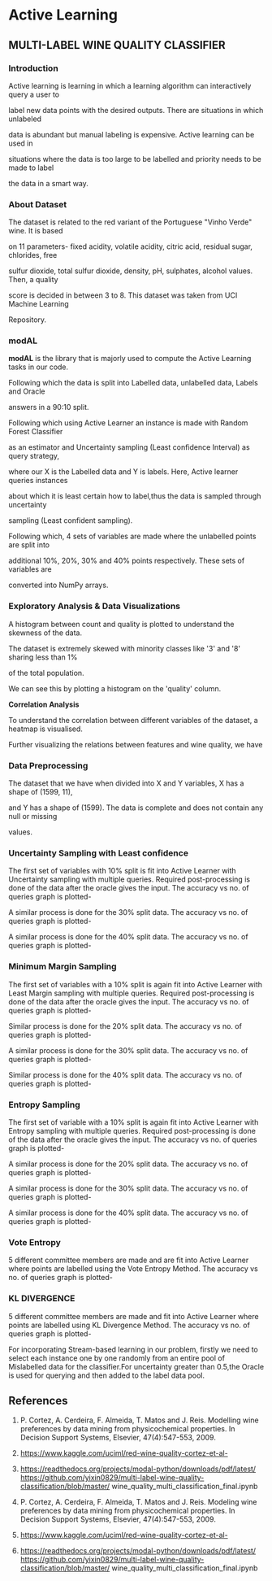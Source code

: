 
# Active Learning

## MULTI-LABEL WINE QUALITY CLASSIFIER




### Introduction

Active learning is learning in which a learning algorithm can interactively query a user to

label new data points with the desired outputs. There are situations in which unlabeled

data is abundant but manual labeling is expensive. Active learning can be used in

situations where the data is too large to be labelled and priority needs to be made to label

the data in a smart way.

### About Dataset

The dataset is related to the red variant of the Portuguese "Vinho Verde" wine. It is based

on 11 parameters- fixed acidity, volatile acidity, citric acid, residual sugar, chlorides, free

sulfur dioxide, total sulfur dioxide, density, pH, sulphates, alcohol values. Then, a quality

score is decided in between 3 to 8. This dataset was taken from UCI Machine Learning

Repository.

### modAL

**modAL** is the library that is majorly used to compute the Active Learning tasks in our code.

Following which the data is split into Labelled data, unlabelled data, Labels and Oracle

answers in a 90:10 split.

Following which using Active Learner an instance is made with Random Forest Classifier

as an estimator and Uncertainty sampling (Least confidence Interval) as query strategy,


where our X is the Labelled data and Y is labels. Here, Active learner queries instances

about which it is least certain how to label,thus the data is sampled through uncertainty

sampling (Least confident sampling).

Following which, 4 sets of variables are made where the unlabelled points are split into

additional 10%, 20%, 30% and 40% points respectively. These sets of variables are

converted into NumPy arrays.

### Exploratory Analysis & Data Visualizations

A histogram between count and quality is plotted to understand the skewness of the data.

The dataset is extremely skewed with minority classes like '3' and '8' sharing less than 1%

of the total population.


We can see this by plotting a histogram on the 'quality' column.

**Correlation Analysis**

To understand the correlation between different variables of the dataset, a heatmap is
visualised.

Further visualizing the relations between features and wine quality, we have


### Data Preprocessing

The dataset that we have when divided into X and Y variables, X has a shape of (1599, 11),

and Y has a shape of (1599). The data is complete and does not contain any null or missing

values.

### Uncertainty Sampling with Least confidence

The first set of variables with 10% split is fit into Active Learner with Uncertainty sampling
with multiple queries. Required post-processing is done of the data after the oracle gives the
input. The accuracy vs no. of queries graph is plotted-


A similar process is done for the 30% split data. The accuracy vs no. of queries graph is
plotted-


A similar process is done for the 40% split data. The accuracy vs no. of queries graph is
plotted-

### Minimum Margin Sampling

The first set of variables with a 10% split is again fit into Active Learner with Least Margin
sampling with multiple queries. Required post-processing is done of the data after the oracle
gives the input. The accuracy vs no. of queries graph is plotted-


Similar process is done for the 20% split data. The accuracy vs no. of queries graph is
plotted-

A similar process is done for the 30% split data. The accuracy vs no. of queries graph is
plotted-

Similar process is done for the 40% split data. The accuracy vs no. of queries graph is
plotted-


### Entropy Sampling

The first set of variable with a 10% split is again fit into Active Learner with Entropy
sampling with multiple queries. Required post-processing is done of the data after the oracle
gives the input. The accuracy vs no. of queries graph is plotted-

A similar process is done for the 20% split data. The accuracy vs no. of queries graph is
plotted-


A similar process is done for the 30% split data. The accuracy vs no. of queries graph is
plotted-

A similar process is done for the 40% split data. The accuracy vs no. of queries graph is
plotted-


### Vote Entropy
5 different committee members are made and are fit into Active Learner where points are
labelled using the Vote Entropy Method. The accuracy vs no. of queries graph is plotted-


### KL DIVERGENCE

5 different committee members are made and fit into Active Learner where points are
labelled using KL Divergence Method. The accuracy vs no. of queries graph is plotted-

For incorporating Stream-based learning in our problem, firstly we need to select each
instance one by one randomly from an entire pool of Mislabelled data for the classifier.For
uncertainty greater than 0.5,the Oracle is used for querying and then added to the label
data pool.

## References

1. P. Cortez, A. Cerdeira, F. Almeida, T. Matos and J. Reis. Modelling wine preferences
    by data mining from physicochemical properties.
    In Decision Support Systems, Elsevier, 47(4):547-553, 2009.
2. https://www.kaggle.com/uciml/red-wine-quality-cortez-et-al-
3. https://readthedocs.org/projects/modal-python/downloads/pdf/latest/
    https://github.com/yixin0829/multi-label-wine-quality-classification/blob/master/
    wine_quality_multi_classification_final.ipynb


4. P. Cortez, A. Cerdeira, F. Almeida, T. Matos and J. Reis. Modeling wine preferences
    by data mining from physicochemical properties.
    In Decision Support Systems, Elsevier, 47(4):547-553, 2009.
5. https://www.kaggle.com/uciml/red-wine-quality-cortez-et-al-
6. https://readthedocs.org/projects/modal-python/downloads/pdf/latest/
    https://github.com/yixin0829/multi-label-wine-quality-classification/blob/master/
    wine_quality_multi_classification_final.ipynb
